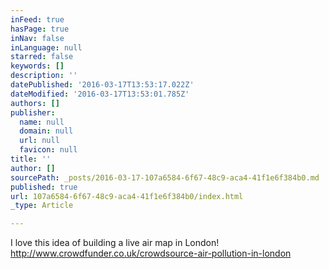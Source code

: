 ```yaml
---
inFeed: true
hasPage: true
inNav: false
inLanguage: null
starred: false
keywords: []
description: ''
datePublished: '2016-03-17T13:53:17.022Z'
dateModified: '2016-03-17T13:53:01.785Z'
authors: []
publisher:
  name: null
  domain: null
  url: null
  favicon: null
title: ''
author: []
sourcePath: _posts/2016-03-17-107a6584-6f67-48c9-aca4-41f1e6f384b0.md
published: true
url: 107a6584-6f67-48c9-aca4-41f1e6f384b0/index.html
_type: Article

---
```

I love this idea of building a live air map in London! http://www.crowdfunder.co.uk/crowdsource-air-pollution-in-london